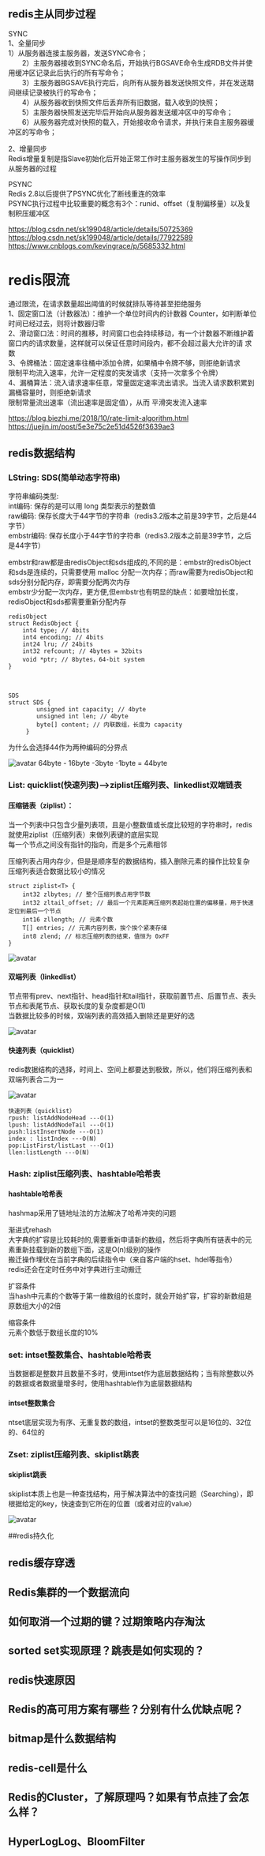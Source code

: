 ## redis主从同步过程
SYNC  <br>
1、全量同步  <br>
    1）从服务器连接主服务器，发送SYNC命令；  <br>
　　2）主服务器接收到SYNC命名后，开始执行BGSAVE命令生成RDB文件并使用缓冲区记录此后执行的所有写命令； <br>
　　3）主服务器BGSAVE执行完后，向所有从服务器发送快照文件，并在发送期间继续记录被执行的写命令； <br>
　　4）从服务器收到快照文件后丢弃所有旧数据，载入收到的快照； <br>
　　5）主服务器快照发送完毕后开始向从服务器发送缓冲区中的写命令； <br>
　　6）从服务器完成对快照的载入，开始接收命令请求，并执行来自主服务器缓冲区的写命令； <br>

2、增量同步 <br>
    Redis增量复制是指Slave初始化后开始正常工作时主服务器发生的写操作同步到从服务器的过程 <br>

PSYNC  <br>
Redis 2.8以后提供了PSYNC优化了断线重连的效率  <br>
PSYNC执行过程中比较重要的概念有3个：runid、offset（复制偏移量）以及复制积压缓冲区  <br>

<https://blog.csdn.net/sk199048/article/details/50725369>
<https://blog.csdn.net/sk199048/article/details/77922589>
<https://www.cnblogs.com/kevingrace/p/5685332.html>

# redis限流
通过限流，在请求数量超出阈值的时候就排队等待甚至拒绝服务  <br>
1、固定窗口法（计数器法）：维护一个单位时间内的计数器 Counter，如判断单位时间已经过去，则将计数器归零  <br>
2、滑动窗口法：时间的推移，时间窗口也会持续移动，有一个计数器不断维护着窗口内的请求数量，这样就可以保证任意时间段内，都不会超过最大允许的请  求数  <br>
3、令牌桶法：固定速率往桶中添加令牌，如果桶中令牌不够，则拒绝新请求  <br>
            限制平均流入速率，允许一定程度的突发请求（支持一次拿多个令牌）  <br>
4、漏桶算法：流入请求速率任意，常量固定速率流出请求。当流入请求数积累到漏桶容量时，则拒绝新请求  <br>
            限制常量流出速率（流出速率是固定值），从而 平滑突发流入速率  <br>

<https://blog.biezhi.me/2018/10/rate-limit-algorithm.html>
<https://juejin.im/post/5e3e75c2e51d4526f3639ae3>

 
## redis数据结构
### LString: SDS(简单动态字符串)

字符串编码类型: <br>
int编码: 保存的是可以用 long 类型表示的整数值  <br>
raw编码: 保存长度大于44字节的字符串（redis3.2版本之前是39字节，之后是44字节）  <br>
embstr编码: 保存长度小于44字节的字符串（redis3.2版本之前是39字节，之后是44字节）  <br>

embstr和raw都是由redisObject和sds组成的,不同的是：embstr的redisObject和sds是连续的，只需要使用 malloc 分配一次内存；而raw需要为redisObject和sds分别分配内存，即需要分配两次内存  <br>
embstr少分配一次内存，更方便,但embstr也有明显的缺点：如要增加长度，redisObject和sds都需要重新分配内存  <br>

    redisObject  
    struct RedisObject {
        int4 type; // 4bits 
        int4 encoding; // 4bits
        int24 lru; // 24bits
        int32 refcount; // 4bytes = 32bits
        void *ptr; // 8bytes，64-bit system
    }
<br>

    SDS
    struct SDS {
            unsigned int capacity; // 4byte
            unsigned int len; // 4byte
            byte[] content; // 内联数组，长度为 capacity
         }

为什么会选择44作为两种编码的分界点

![avatar](picture/redis_string.png)
64byte - 16byte -3byte -1byte = 44byte
 
### List: quicklist(快速列表)-->ziplist压缩列表、linkedlist双端链表

#### 压缩链表（ziplist）：
当一个列表中只包含少量列表项，且是小整数值或长度比较短的字符串时，redis就使用ziplist（压缩列表）来做列表键的底层实现  <br>
每一个节点之间没有指针的指向，而是多个元素相邻 <br>

压缩列表占用内存少，但是是顺序型的数据结构，插入删除元素的操作比较复杂  <br>
压缩列表适合数据比较小的情况

    struct ziplist<T> {
        int32 zlbytes; // 整个压缩列表占用字节数
        int32 zltail_offset; // 最后一个元素距离压缩列表起始位置的偏移量，用于快速定位到最后一个节点
        int16 zllength; // 元素个数
        T[] entries; // 元素内容列表，挨个挨个紧凑存储
        int8 zlend; // 标志压缩列表的结束，值恒为 0xFF
    }

![avatar](picture/ziplist.png)


#### 双端列表（linkedlist）
节点带有prev、next指针、head指针和tail指针，获取前置节点、后置节点、表头节点和表尾节点、获取长度的复杂度都是O(1) <br>
当数据比较多的时候，双端列表的高效插入删除还是更好的选

![avatar](picture/linkedlist.png)

#### 快速列表（quicklist）
redis数据结构的选择，时间上、空间上都要达到极致，所以，他们将压缩列表和双端列表合二为一

![avatar](picture/quicklist.png)

    快速列表（quicklist）
    rpush: listAddNodeHead ---O(1)
    lpush: listAddNodeTail ---O(1)
    push:listInsertNode ---O(1)
    index : listIndex ---O(N)
    pop:ListFirst/listLast ---O(1)
    llen:listLength ---O(N)

### Hash: ziplist压缩列表、hashtable哈希表
#### hashtable哈希表
hashmap采用了链地址法的方法解决了哈希冲突的问题  <br>

渐进式rehash <br>
大字典的扩容是比较耗时的,需要重新申请新的数组，然后将字典所有链表中的元素重新挂载到新的数组下面，这是O(n)级别的操作 <br>
搬迁操作埋伏在当前字典的后续指令中（来自客户端的hset、hdel等指令） <br>
redis还会在定时任务中对字典进行主动搬迁

扩容条件 <br>
当hash中元素的个数等于第一维数组的长度时，就会开始扩容，扩容的新数组是原数组大小的2倍 <br>

缩容条件 <br>
元素个数低于数组长度的10%


### set: intset整数集合、hashtable哈希表
当数据都是整数并且数量不多时，使用intset作为底层数据结构；当有除整数以外的数据或者数据量增多时，使用hashtable作为底层数据结构 <br>
#### intset整数集合
ntset底层实现为有序、无重复数的数组，intset的整数类型可以是16位的、32位的、64位的


### Zset: ziplist压缩列表、skiplist跳表
#### skiplist跳表
skiplist本质上也是一种查找结构，用于解决算法中的查找问题（Searching），即根据给定的key，快速查到它所在的位置（或者对应的value）

![avatar](picture/skiplist.png)

##redis持久化
## redis缓存穿透
## Redis集群的一个数据流向
## 如何取消一个过期的键？过期策略内存淘汰
## sorted set实现原理？跳表是如何实现的？
## redis快速原因
## Redis的高可用方案有哪些？分别有什么优缺点呢？
## bitmap是什么数据结构
## redis-cell是什么
## Redis的Cluster，了解原理吗？如果有节点挂了会怎么样？
## HyperLogLog、BloomFilter
